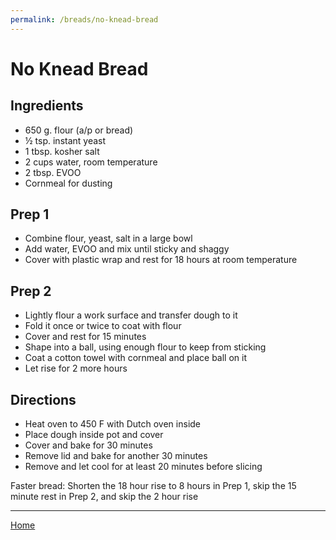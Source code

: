 ```yaml
---
permalink: /breads/no-knead-bread
---
```

# No Knead Bread

## Ingredients

- 650 g. flour (a/p or bread)
- ½ tsp. instant yeast
- 1 tbsp. kosher salt
- 2 cups water, room temperature
- 2 tbsp. EVOO
- Cornmeal for dusting

## Prep 1

- Combine flour, yeast, salt in a large bowl
- Add water, EVOO and mix until sticky and shaggy
- Cover with plastic wrap and rest for 18 hours at room temperature

## Prep 2

- Lightly flour a work surface and transfer dough to it
- Fold it once or twice to coat with flour
- Cover and rest for 15 minutes
- Shape into a ball, using enough flour to keep from sticking
- Coat a cotton towel with cornmeal and place ball on it
- Let rise for 2 more hours

## Directions

- Heat oven to 450 F with Dutch oven inside
- Place dough inside pot and cover
- Cover and bake for 30 minutes
- Remove lid and bake for another 30 minutes
- Remove and let cool for at least 20 minutes before slicing

Faster bread: Shorten the 18 hour rise to 8 hours in Prep 1, skip the 15
minute rest in Prep 2, and skip the 2 hour rise

---

[Home](https://thomasjbarrett82.github.io)

